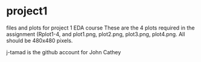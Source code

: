 # project1
files and plots for project 1 EDA course
These are the 4 plots required in the assignment (Rplot1-4, and plot1.png, plot2.png, plot3.png, plot4.png. All should be 480x480 pixels.

j-tamad is the github account for John Cathey
